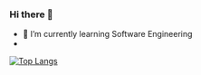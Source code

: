 ### Hi there 👋
- 🌱 I’m currently learning Software Engineering
- 
[![Top Langs](https://github-readme-stats.vercel.app/api/top-langs/?username=JohnMeyerhoff&layout=compact)](https://github.com/anuraghazra/github-readme-stats)

